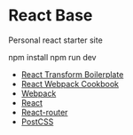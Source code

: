 # React Base

Personal react starter site

npm install
npm run dev

- [React Transform Boilerplate](https://github.com/gaearon/react-transform-boilerplate)
- [React Webpack Cookbook](https://christianalfoni.github.io/react-webpack-cookbook/Configuring-react-js.html)
- [Webpack](http://webpack.github.io/)
- [React](http://facebook.github.io/react/)
- [React-router](https://github.com/rackt/react-router)
- [PostCSS](https://github.com/postcss/)

